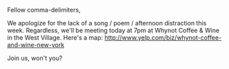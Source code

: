 Fellow comma-delimiters,

We apologize for the lack of a song / poem / afternoon distraction this week.  Regardless, we'll be meeting today at 7pm at Whynot Coffee & Wine in the West Village. Here's a map: http://www.yelp.com/biz/whynot-coffee-and-wine-new-york

Join us, won't you?